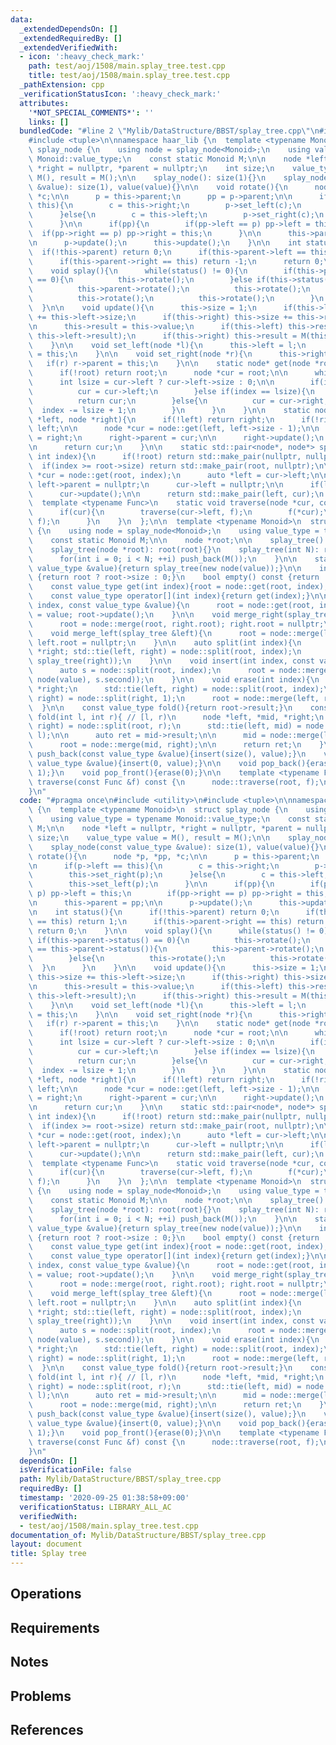 ```yaml
---
data:
  _extendedDependsOn: []
  _extendedRequiredBy: []
  _extendedVerifiedWith:
  - icon: ':heavy_check_mark:'
    path: test/aoj/1508/main.splay_tree.test.cpp
    title: test/aoj/1508/main.splay_tree.test.cpp
  _pathExtension: cpp
  _verificationStatusIcon: ':heavy_check_mark:'
  attributes:
    '*NOT_SPECIAL_COMMENTS*': ''
    links: []
  bundledCode: "#line 2 \"Mylib/DataStructure/BBST/splay_tree.cpp\"\n#include <utility>\n\
    #include <tuple>\n\nnamespace haar_lib {\n  template <typename Monoid>\n  struct\
    \ splay_node {\n    using node = splay_node<Monoid>;\n    using value_type = typename\
    \ Monoid::value_type;\n    const static Monoid M;\n\n    node *left = nullptr,\
    \ *right = nullptr, *parent = nullptr;\n    int size;\n    value_type value =\
    \ M(), result = M();\n\n    splay_node(): size(1){}\n    splay_node(const value_type\
    \ &value): size(1), value(value){}\n\n    void rotate(){\n      node *p, *pp,\
    \ *c;\n\n      p = this->parent;\n      pp = p->parent;\n\n      if(p->left ==\
    \ this){\n        c = this->right;\n        p->set_left(c);\n        this->set_right(p);\n\
    \      }else{\n        c = this->left;\n        p->set_right(c);\n        this->set_left(p);\n\
    \      }\n\n      if(pp){\n        if(pp->left == p) pp->left = this;\n      \
    \  if(pp->right == p) pp->right = this;\n      }\n\n      this->parent = pp;\n\
    \n      p->update();\n      this->update();\n    }\n\n    int status(){\n    \
    \  if(!this->parent) return 0;\n      if(this->parent->left == this) return 1;\n\
    \      if(this->parent->right == this) return -1;\n      return 0;\n    }\n\n\
    \    void splay(){\n      while(status() != 0){\n        if(this->parent->status()\
    \ == 0){\n          this->rotate();\n        }else if(this->status() == this->parent->status()){\n\
    \          this->parent->rotate();\n          this->rotate();\n        }else{\n\
    \          this->rotate();\n          this->rotate();\n        }\n      }\n  \
    \  }\n\n    void update(){\n      this->size = 1;\n      if(this->left) this->size\
    \ += this->left->size;\n      if(this->right) this->size += this->right->size;\n\
    \n      this->result = this->value;\n      if(this->left) this->result = M(this->result,\
    \ this->left->result);\n      if(this->right) this->result = M(this->result, this->right->result);\n\
    \    }\n\n    void set_left(node *l){\n      this->left = l;\n      if(l) l->parent\
    \ = this;\n    }\n\n    void set_right(node *r){\n      this->right = r;\n   \
    \   if(r) r->parent = this;\n    }\n\n    static node* get(node *root, int index){\n\
    \      if(!root) return root;\n      node *cur = root;\n\n      while(1){\n  \
    \      int lsize = cur->left ? cur->left->size : 0;\n\n        if(index < lsize){\n\
    \          cur = cur->left;\n        }else if(index == lsize){\n          cur->splay();\n\
    \          return cur;\n        }else{\n          cur = cur->right;\n        \
    \  index -= lsize + 1;\n        }\n      }\n    }\n\n    static node* merge(node\
    \ *left, node *right){\n      if(!left) return right;\n      if(!right) return\
    \ left;\n\n      node *cur = node::get(left, left->size - 1);\n\n      cur->right\
    \ = right;\n      right->parent = cur;\n\n      right->update();\n      cur->update();\n\
    \n      return cur;\n    }\n\n    static std::pair<node*, node*> split(node *root,\
    \ int index){\n      if(!root) return std::make_pair(nullptr, nullptr);\n    \
    \  if(index >= root->size) return std::make_pair(root, nullptr);\n\n      auto\
    \ *cur = node::get(root, index);\n      auto *left = cur->left;\n\n      if(left)\
    \ left->parent = nullptr;\n      cur->left = nullptr;\n\n      if(left) left->update();\n\
    \      cur->update();\n\n      return std::make_pair(left, cur);\n    }\n\n  \
    \  template <typename Func>\n    static void traverse(node *cur, const Func &f){\n\
    \      if(cur){\n        traverse(cur->left, f);\n        f(*cur);\n        traverse(cur->right,\
    \ f);\n      }\n    }\n  };\n\n  template <typename Monoid>\n  struct splay_tree\
    \ {\n    using node = splay_node<Monoid>;\n    using value_type = typename Monoid::value_type;\n\
    \    const static Monoid M;\n\n    node *root;\n\n    splay_tree(): root(nullptr){}\n\
    \    splay_tree(node *root): root(root){}\n    splay_tree(int N): root(nullptr){\n\
    \      for(int i = 0; i < N; ++i) push_back(M());\n    }\n\n    static auto singleton(const\
    \ value_type &value){return splay_tree(new node(value));}\n\n    int size() const\
    \ {return root ? root->size : 0;}\n    bool empty() const {return !root;}\n\n\
    \    const value_type get(int index){root = node::get(root, index); return root->value;}\n\
    \    const value_type operator[](int index){return get(index);}\n\n    void set(int\
    \ index, const value_type &value){\n      root = node::get(root, index); root->value\
    \ = value; root->update();\n    }\n\n    void merge_right(splay_tree &right){\n\
    \      root = node::merge(root, right.root); right.root = nullptr;\n    }\n\n\
    \    void merge_left(splay_tree &left){\n      root = node::merge(left.root, root);\
    \ left.root = nullptr;\n    }\n\n    auto split(int index){\n      node *left,\
    \ *right; std::tie(left, right) = node::split(root, index);\n      return std::make_pair(splay_tree(left),\
    \ splay_tree(right));\n    }\n\n    void insert(int index, const value_type &value){\n\
    \      auto s = node::split(root, index);\n      root = node::merge(s.first, node::merge(new\
    \ node(value), s.second));\n    }\n\n    void erase(int index){\n      node *left,\
    \ *right;\n      std::tie(left, right) = node::split(root, index);\n      std::tie(std::ignore,\
    \ right) = node::split(right, 1);\n      root = node::merge(left, right);\n  \
    \  }\n\n    const value_type fold(){return root->result;}\n    const value_type\
    \ fold(int l, int r){ // [l, r)\n      node *left, *mid, *right;\n      std::tie(mid,\
    \ right) = node::split(root, r);\n      std::tie(left, mid) = node::split(mid,\
    \ l);\n\n      auto ret = mid->result;\n\n      mid = node::merge(left, mid);\n\
    \      root = node::merge(mid, right);\n\n      return ret;\n    }\n\n    void\
    \ push_back(const value_type &value){insert(size(), value);}\n    void push_front(const\
    \ value_type &value){insert(0, value);}\n\n    void pop_back(){erase(size() -\
    \ 1);}\n    void pop_front(){erase(0);}\n\n    template <typename Func>\n    void\
    \ traverse(const Func &f) const {\n      node::traverse(root, f);\n    }\n  };\n\
    }\n"
  code: "#pragma once\n#include <utility>\n#include <tuple>\n\nnamespace haar_lib\
    \ {\n  template <typename Monoid>\n  struct splay_node {\n    using node = splay_node<Monoid>;\n\
    \    using value_type = typename Monoid::value_type;\n    const static Monoid\
    \ M;\n\n    node *left = nullptr, *right = nullptr, *parent = nullptr;\n    int\
    \ size;\n    value_type value = M(), result = M();\n\n    splay_node(): size(1){}\n\
    \    splay_node(const value_type &value): size(1), value(value){}\n\n    void\
    \ rotate(){\n      node *p, *pp, *c;\n\n      p = this->parent;\n      pp = p->parent;\n\
    \n      if(p->left == this){\n        c = this->right;\n        p->set_left(c);\n\
    \        this->set_right(p);\n      }else{\n        c = this->left;\n        p->set_right(c);\n\
    \        this->set_left(p);\n      }\n\n      if(pp){\n        if(pp->left ==\
    \ p) pp->left = this;\n        if(pp->right == p) pp->right = this;\n      }\n\
    \n      this->parent = pp;\n\n      p->update();\n      this->update();\n    }\n\
    \n    int status(){\n      if(!this->parent) return 0;\n      if(this->parent->left\
    \ == this) return 1;\n      if(this->parent->right == this) return -1;\n     \
    \ return 0;\n    }\n\n    void splay(){\n      while(status() != 0){\n       \
    \ if(this->parent->status() == 0){\n          this->rotate();\n        }else if(this->status()\
    \ == this->parent->status()){\n          this->parent->rotate();\n          this->rotate();\n\
    \        }else{\n          this->rotate();\n          this->rotate();\n      \
    \  }\n      }\n    }\n\n    void update(){\n      this->size = 1;\n      if(this->left)\
    \ this->size += this->left->size;\n      if(this->right) this->size += this->right->size;\n\
    \n      this->result = this->value;\n      if(this->left) this->result = M(this->result,\
    \ this->left->result);\n      if(this->right) this->result = M(this->result, this->right->result);\n\
    \    }\n\n    void set_left(node *l){\n      this->left = l;\n      if(l) l->parent\
    \ = this;\n    }\n\n    void set_right(node *r){\n      this->right = r;\n   \
    \   if(r) r->parent = this;\n    }\n\n    static node* get(node *root, int index){\n\
    \      if(!root) return root;\n      node *cur = root;\n\n      while(1){\n  \
    \      int lsize = cur->left ? cur->left->size : 0;\n\n        if(index < lsize){\n\
    \          cur = cur->left;\n        }else if(index == lsize){\n          cur->splay();\n\
    \          return cur;\n        }else{\n          cur = cur->right;\n        \
    \  index -= lsize + 1;\n        }\n      }\n    }\n\n    static node* merge(node\
    \ *left, node *right){\n      if(!left) return right;\n      if(!right) return\
    \ left;\n\n      node *cur = node::get(left, left->size - 1);\n\n      cur->right\
    \ = right;\n      right->parent = cur;\n\n      right->update();\n      cur->update();\n\
    \n      return cur;\n    }\n\n    static std::pair<node*, node*> split(node *root,\
    \ int index){\n      if(!root) return std::make_pair(nullptr, nullptr);\n    \
    \  if(index >= root->size) return std::make_pair(root, nullptr);\n\n      auto\
    \ *cur = node::get(root, index);\n      auto *left = cur->left;\n\n      if(left)\
    \ left->parent = nullptr;\n      cur->left = nullptr;\n\n      if(left) left->update();\n\
    \      cur->update();\n\n      return std::make_pair(left, cur);\n    }\n\n  \
    \  template <typename Func>\n    static void traverse(node *cur, const Func &f){\n\
    \      if(cur){\n        traverse(cur->left, f);\n        f(*cur);\n        traverse(cur->right,\
    \ f);\n      }\n    }\n  };\n\n  template <typename Monoid>\n  struct splay_tree\
    \ {\n    using node = splay_node<Monoid>;\n    using value_type = typename Monoid::value_type;\n\
    \    const static Monoid M;\n\n    node *root;\n\n    splay_tree(): root(nullptr){}\n\
    \    splay_tree(node *root): root(root){}\n    splay_tree(int N): root(nullptr){\n\
    \      for(int i = 0; i < N; ++i) push_back(M());\n    }\n\n    static auto singleton(const\
    \ value_type &value){return splay_tree(new node(value));}\n\n    int size() const\
    \ {return root ? root->size : 0;}\n    bool empty() const {return !root;}\n\n\
    \    const value_type get(int index){root = node::get(root, index); return root->value;}\n\
    \    const value_type operator[](int index){return get(index);}\n\n    void set(int\
    \ index, const value_type &value){\n      root = node::get(root, index); root->value\
    \ = value; root->update();\n    }\n\n    void merge_right(splay_tree &right){\n\
    \      root = node::merge(root, right.root); right.root = nullptr;\n    }\n\n\
    \    void merge_left(splay_tree &left){\n      root = node::merge(left.root, root);\
    \ left.root = nullptr;\n    }\n\n    auto split(int index){\n      node *left,\
    \ *right; std::tie(left, right) = node::split(root, index);\n      return std::make_pair(splay_tree(left),\
    \ splay_tree(right));\n    }\n\n    void insert(int index, const value_type &value){\n\
    \      auto s = node::split(root, index);\n      root = node::merge(s.first, node::merge(new\
    \ node(value), s.second));\n    }\n\n    void erase(int index){\n      node *left,\
    \ *right;\n      std::tie(left, right) = node::split(root, index);\n      std::tie(std::ignore,\
    \ right) = node::split(right, 1);\n      root = node::merge(left, right);\n  \
    \  }\n\n    const value_type fold(){return root->result;}\n    const value_type\
    \ fold(int l, int r){ // [l, r)\n      node *left, *mid, *right;\n      std::tie(mid,\
    \ right) = node::split(root, r);\n      std::tie(left, mid) = node::split(mid,\
    \ l);\n\n      auto ret = mid->result;\n\n      mid = node::merge(left, mid);\n\
    \      root = node::merge(mid, right);\n\n      return ret;\n    }\n\n    void\
    \ push_back(const value_type &value){insert(size(), value);}\n    void push_front(const\
    \ value_type &value){insert(0, value);}\n\n    void pop_back(){erase(size() -\
    \ 1);}\n    void pop_front(){erase(0);}\n\n    template <typename Func>\n    void\
    \ traverse(const Func &f) const {\n      node::traverse(root, f);\n    }\n  };\n\
    }\n"
  dependsOn: []
  isVerificationFile: false
  path: Mylib/DataStructure/BBST/splay_tree.cpp
  requiredBy: []
  timestamp: '2020-09-25 01:38:58+09:00'
  verificationStatus: LIBRARY_ALL_AC
  verifiedWith:
  - test/aoj/1508/main.splay_tree.test.cpp
documentation_of: Mylib/DataStructure/BBST/splay_tree.cpp
layout: document
title: Splay tree
---
```


## Operations

## Requirements

## Notes

## Problems

## References
